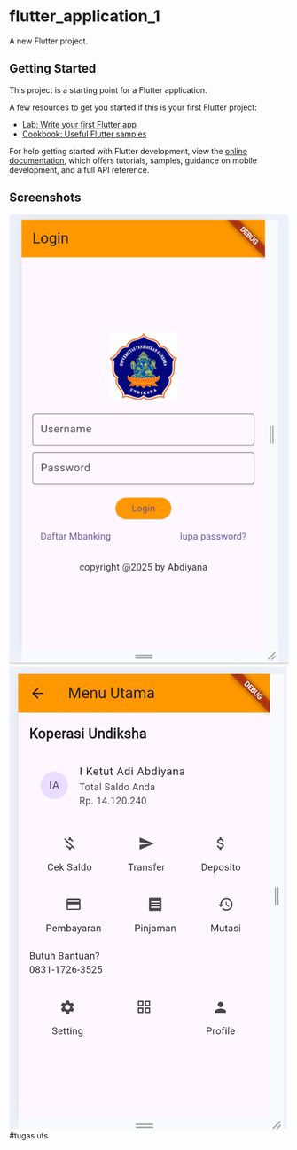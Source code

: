 # flutter_application_1

A new Flutter project.

## Getting Started

This project is a starting point for a Flutter application.

A few resources to get you started if this is your first Flutter project:

- [Lab: Write your first Flutter app](https://docs.flutter.dev/get-started/codelab)
- [Cookbook: Useful Flutter samples](https://docs.flutter.dev/cookbook)

For help getting started with Flutter development, view the
[online documentation](https://docs.flutter.dev/), which offers tutorials,
samples, guidance on mobile development, and a full API reference.

## Screenshots

![alt text](https://github.com/adiabdiyana/tugas-pertemuan3/blob/main/tampilan%20login.png?raw=true)
![alt text](https://github.com/adiabdiyana/tugas-pertemuan3/blob/main/tampilan%20utama.png?raw=true)
#tugas uts